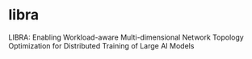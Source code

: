 # libra
LIBRA: Enabling Workload-aware Multi-dimensional Network Topology Optimization for Distributed Training of Large AI Models
